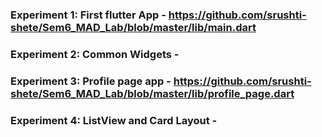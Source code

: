 ### Experiment 1: First flutter App - https://github.com/srushti-shete/Sem6_MAD_Lab/blob/master/lib/main.dart

### Experiment 2: Common Widgets -

### Experiment 3: Profile page app - https://github.com/srushti-shete/Sem6_MAD_Lab/blob/master/lib/profile_page.dart

### Experiment 4: ListView and Card Layout -


